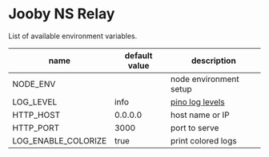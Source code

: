 # Jooby NS Relay

List of available environment variables.

| name                | default value | description                                                                                               |
| ------------------- | ------------- | --------------------------------------------------------------------------------------------------------- |
| NODE_ENV            |               | node environment setup                                                                                    |
| LOG_LEVEL           | info          | [pino log levels](https://github.com/pinojs/pino/blob/master/docs/api.md#loggerlevel-string-gettersetter) |
| HTTP_HOST           | 0.0.0.0       | host name or IP                                                                                           |
| HTTP_PORT           | 3000          | port to serve                                                                                             |
| LOG_ENABLE_COLORIZE | true          | print colored logs                                                                                        |
